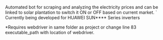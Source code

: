 Automated bot for scraping and analyzing the electricity prices and can be linked to solar plantation to switch it ON or OFF based on current market.
` Currently being developed for HUAWEI SUN**** Series inverters

*Requires webdriver in same folder as project or change line 83 executable_path with location of webdriver.
